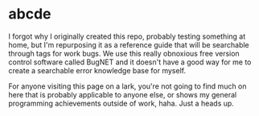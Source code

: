 # abcde

I forgot why I originally created this repo, probably testing something at home, but I'm repurposing it as a reference guide that will be searchable through
tags for work bugs. We use this really obnoxious free version control software called BugNET and it doesn't have a good way for me to 
create a searchable error knowledge base for myself.

For anyone visiting this page on a lark, you're not going to find much on here that is probably applicable to anyone else, or shows my 
general programming achievements outside of work, haha. Just a heads up. 
